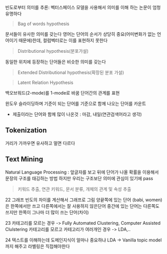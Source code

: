 


빈도로부터 의미를 추론: 벡터스페이스 모델을 사용해서 의미를 이해 하는 논문이 엄청 유명하다
> Bag of words hypothesis
> 
문서들이 유사한 의미를 갖는다
영어는 단어의 순서가 상당히 중요(어미변화가 없는 언어이기 때문에)한데, 컬럼벡터로는 이를 표현하지 못한다
> Distributional hypothesis(분포가설)

동일한 위치에 등장하는 단어들은 비슷한 의미를 갖는다
> Extended Distributional hypothesis(확장된 분포 가설)

> Latent Relation Hypothesis

백오브워드(2-mode)를 1-mode로 바꿈 
단어간의 관계를 표현

윈도우 슬라이딩하며 기준이 되는 단어를 기준으로 함께 나오는 단어를 카운트
* 제출이라는 단어와 함께 많이 나온것 : 마감, 내일(연관검색어라고 생각)

## Tokenization

거리가 가까우면 유사하고 멀면 다르다

## Text  Mining

Natural Language Processing : 앞글자를 보고 뒤에 단어가 나올 확률을 이용해서 문장의 구조를 태깅하는 방법
하지만 우리는 구조보단 의미에 관심이 있기에 pass

> 키워드 추출, 연관 키워드, 문서 분류, 개체의 관계 및 속성 추출

22
그래프
빈도의 차이를 계산해서 그래프로 그림
양끝쪽에 있는 단어 (babi, women)은 한쪽에서만 쓰고 다른쪽에서는 잘 사용하지 않은단어
중간에 있는 단어는 다른쪽도 쓰지만 한쪽이 그나마 더 많이 쓰는 단어(차이)

23
카테고리를 모르는 경우 -> Fully Automated Clustering, Computer Assisted Clulstering
카테고리를 모르고 카테고리가 여러개인 경우 -> LDA,..

24
텍스트를 이해하는데 도메인지식이 얼마나 중요하냐
LDA -> Vanilla topic model 까지 해주고 라벨링은 직접해야한다

<!--stackedit_data:
eyJoaXN0b3J5IjpbLTEwNzIzNzAzMCwxNTgyMTE1MDk3LC0xNz
UwODkzNzQ3LDE0MzI5NDI4MjYsLTE0MDI3OTU1NzAsLTE2NzMz
ODYxNDksLTE2NzY1NTMyOTNdfQ==
-->